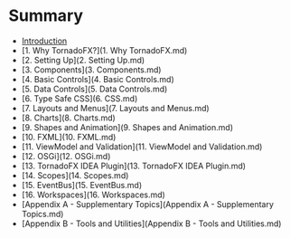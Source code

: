 Summary
=======

-	[Introduction](README.md)
-	[1. Why TornadoFX?](1. Why TornadoFX.md)
-	[2. Setting Up](2. Setting Up.md)
-	[3. Components](3. Components.md)
-	[4. Basic Controls](4. Basic Controls.md)
-	[5. Data Controls](5. Data Controls.md)
-	[6. Type Safe CSS](6. CSS.md)
-	[7. Layouts and Menus](7. Layouts and Menus.md)
-	[8. Charts](8. Charts.md)
-	[9. Shapes and Animation](9. Shapes and Animation.md)
-	[10. FXML](10. FXML.md)
-	[11. ViewModel and Validation](11. ViewModel and Validation.md)
-	[12. OSGi](12. OSGi.md)
-	[13. TornadoFX IDEA Plugin](13. TornadoFX IDEA Plugin.md)
-	[14. Scopes](14. Scopes.md)
-	[15. EventBus](15. EventBus.md)
-	[16. Workspaces](16. Workspaces.md)
-	[Appendix A - Supplementary Topics](Appendix A - Supplementary Topics.md)
-	[Appendix B - Tools and Utilities](Appendix B - Tools and Utilities.md)
